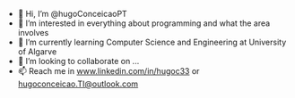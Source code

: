 - 👋 Hi, I’m @hugoConceicaoPT
- 👀 I’m interested in everything about programming and what the area involves
- 🌱 I’m currently learning Computer Science and Engineering at University of Algarve
- 💞️ I’m looking to collaborate on ...
- 📫 Reach me in www.linkedin.com/in/hugoc33 or hugoconceicao.TI@outlook.com

<!---
hugoConceicaoPT/hugoConceicaoPT is a ✨ special ✨ repository because its `README.md` (this file) appears on your GitHub profile.
You can click the Preview link to take a look at your changes.
--->
